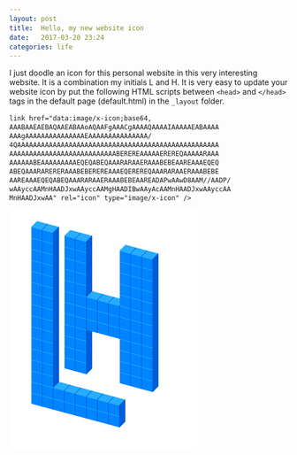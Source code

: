 ```yaml
---
layout: post
title:  Hello, my new website icon
date:   2017-03-20 23:24
categories: life
---
```

I just doodle an icon for this personal website in this very interesting website. It is a combination my initials L and H.
It is very easy to update your website icon by put the following HTML scripts between `<head>` and `</head>` tags in the default page (default.html) in the `_layout` folder.

```
link href="data:image/x-icon;base64,
AAABAAEAEBAQAAEABAAoAQAAFgAAACgAAAAQAAAAIAAAAAEABAAAA
AAAgAAAAAAAAAAAAAAAEAAAAAAAAAAAAAAA/
4QAAAAAAAAAAAAAAAAAAAAAAAAAAAAAAAAAAAAAAAAAAAAAAAAAAA
AAAAAAAAAAAAAAAAAAAAAAAAAAABEREREAAAAAEREREQAAAAARAAA
AAAAAABEAAAAAAAAAEQEQABEQAAARARAAERAAABEBEAAREAAAEQEQ
ABEQAAARARERERAAABEBEREREAAAEQEREREQAAARARAAERAAABEBE
AAREAAAEQEQABEQAAARARAAERAAABEBEAAREADAPwAAwD8AAM//AADP/
wAAyccAAMnHAADJxwAAyccAAMgHAADIBwAAyAcAAMnHAADJxwAAyccAA
MnHAADJxwAA" rel="icon" type="image/x-icon" />
```
![icon](\image\893411.png)
